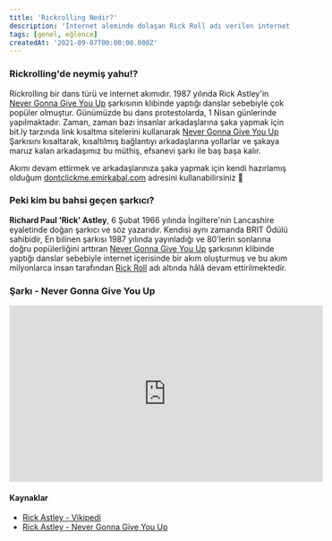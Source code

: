 ```yaml
---
title: 'Rickrolling Nedir?'
description: 'İnternet aleminde dolaşan Rick Roll adı verilen internet akımını sizlere kendimce anlattım.'
tags: [genel, eğlence]
createdAt: '2021-09-07T00:00:00.000Z'
---
```


### Rickrolling'de neymiş yahu!?
Rickrolling bir dans türü ve internet akımıdır. 1987 yılında Rick Astley'in [Never Gonna Give You Up](#şarkı---never-gonna-give-you-up) şarkısının klibinde yaptığı danslar sebebiyle çok popüler olmuştur. Günümüzde bu dans protestolarda, 1 Nisan günlerinde yapılmaktadır. Zaman, zaman bazı insanlar arkadaşlarına şaka yapmak için bit.ly tarzında link kısaltma sitelerini kullanarak [Never Gonna Give You Up](#şarkı---never-gonna-give-you-up) Şarkısını kısaltarak, kısaltılmış bağlantıyı arkadaşlarına yollarlar ve şakaya maruz kalan arkadaşımız bu müthiş, efsanevi şarkı ile baş başa kalır.

<notification>Akımı devam ettirmek ve arkadaşlarınıza şaka yapmak için kendi hazırlamış olduğum [dontclickme.emirkabal.com](https://dontclickme.emirkabal.com) adresini kullanabilirsiniz 🤣</notification>



### Peki kim bu bahsi geçen şarkıcı?
**Richard Paul 'Rick' Astley**, 6 Şubat 1966 yılında İngiltere'nin Lancashire eyaletinde doğan şarkıcı ve söz yazarıdır. Kendisi aynı zamanda BRIT Ödülü sahibidir, En bilinen şarkısı 1987 yılında yayınladığı ve 80'lerin sonlarına doğru popülerliğini arttıran [Never Gonna Give You Up](#şarkı---never-gonna-give-you-up) şarkısının klibinde yaptığı danslar sebebiyle internet içerisinde bir akım oluşturmuş ve bu akım milyonlarca insan tarafından [Rick Roll](#rickrolling-nedir) adı altında hâlâ devam ettirilmektedir.


### Şarkı - Never Gonna Give You Up
<iframe width="560" height="315" src="https://www.youtube.com/embed/dQw4w9WgXcQ" title="YouTube video player" frameborder="0" allow="accelerometer; autoplay; clipboard-write; encrypted-media; gyroscope; picture-in-picture" allowfullscreen></iframe>

#### Kaynaklar
- [Rick Astley - Vikipedi](https://tr.wikipedia.org/wiki/Rick_Astley)
- [Rick Astley - Never Gonna Give You Up](https://www.youtube.com/watch?v=dQw4w9WgXcQ)
